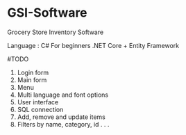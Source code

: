 # GSI-Software

Grocery Store Inventory Software

Language : C#
For beginners
.NET Core + Entity Framework

#TODO
1.  Login form
2.  Main form
3.  Menu
4.  Multi language and font options
5.  User interface 
6.  SQL connection
7.  Add, remove and update items
8.  Filters by name, category, id
.
.
.
